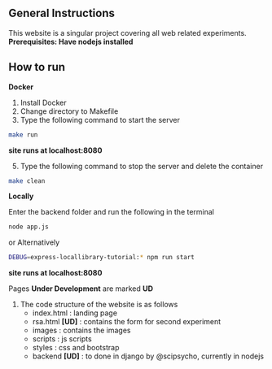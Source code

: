 ## General Instructions

This website is a singular project covering all web related experiments.  
**Prerequisites: Have nodejs installed**

## How to run

**Docker**

1. Install Docker
2. Change directory to Makefile
3. Type the following command to start the server

```bash
make run
```

**site runs at localhost:8080**

5. Type the following command to stop the server and delete the container

```bash
make clean
```

**Locally**

Enter the backend folder and run the following in the terminal
```bash
node app.js
```

or Alternatively


```bash
DEBUG=express-locallibrary-tutorial:* npm run start
```

**site runs at localhost:8080**

Pages **Under Development** are marked **UD**

1. The code structure of the website is as follows
    - index.html : landing page
    - rsa.html **[UD]**  : contains the form for second experiment
    - images     : contains the images
    - scripts    : js scripts
    - styles     : css and bootstrap
    - backend **[UD]**    : to done in django by @scipsycho, currently in nodejs
